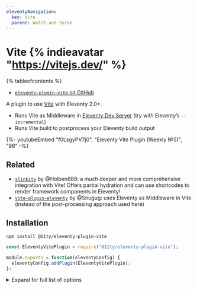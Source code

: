 ```yaml
---
eleventyNavigation:
  key: Vite
  parent: Watch and Serve
---
```

# Vite {% indieavatar "https://vitejs.dev/" %}

{% tableofcontents %}

* [`eleventy-plugin-vite` on GitHub](https://github.com/11ty/eleventy-plugin-vite)

A plugin to use [Vite](https://vitejs.dev/) with Eleventy 2.0+.

* Runs Vite as Middleware in [Eleventy Dev Server](/docs/dev-server/) (try with Eleventy’s `--incremental`)
* Runs Vite build to postprocess your Eleventy build output

<div class="youtube-related">
  {%- youtubeEmbed "f0LsgyPV7j0", "Eleventy Vite Plugin (Weekly №5)", "96" -%}
</div>

## Related

* [`slinkity`](https://slinkity.dev/) by @Holben888: a much deeper and more comprehensive integration with Vite! Offers partial hydration and can use shortcodes to render framework components in Eleventy!
* [`vite-plugin-eleventy`](https://www.npmjs.com/package/vite-plugin-eleventy) by @Snugug: uses Eleventy as Middleware in Vite (instead of the post-processing approach used here)

## Installation

```
npm install @11ty/eleventy-plugin-vite
```

```js
const EleventyVitePlugin = require("@11ty/eleventy-plugin-vite");

module.exports = function(eleventyConfig) {
  eleventyConfig.addPlugin(EleventyVitePlugin);
};
```

<details>
<summary>Expand for full list of options</summary>

View the [full list of Vite Configuration options](https://vitejs.dev/config/).

```js
const EleventyVitePlugin = require("@11ty/eleventy-plugin-vite");

module.exports = function(eleventyConfig) {
  eleventyConfig.addPlugin(EleventyVitePlugin, {
    tempFolderName: ".11ty-vite", // Default name of the temp folder

    // Options passed to the Eleventy Dev Server
    // e.g. domdiff, enabled, etc.

    // Added in Vite plugin v2.0.0
    serverOptions: {},

    // Defaults are shown:
    viteOptions: {
      clearScreen: false,
      appType: "mpa", // New in v2.0.0

      server: {
        mode: "development",
        middlewareMode: true,
      },

      build: {
        mode: "production",
      },

      // New in v2.0.0
      resolve: {
        alias: {
          // Allow references to `node_modules` folder directly
          '/node_modules': path.resolve(".", 'node_modules')
        },
      }
    }
  });
};
```

See the full list of [`serverOptions` on the Dev Server documentation](/docs/dev-server/).

</details>